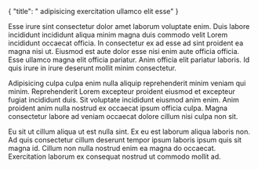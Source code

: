 {
  "title": " adipisicing exercitation ullamco elit esse"
}

Esse irure sint consectetur dolor amet laborum voluptate enim. Duis labore incididunt incididunt aliqua minim magna duis commodo velit Lorem incididunt occaecat officia. In consectetur ex ad esse ad sint proident ea magna nisi ut. Eiusmod est aute dolor esse nisi enim aute officia officia. Esse ullamco magna elit officia pariatur. Anim officia elit pariatur laboris. Id quis irure in irure deserunt mollit minim consectetur.

Adipisicing culpa culpa enim nulla aliquip reprehenderit minim veniam qui minim. Reprehenderit Lorem excepteur proident eiusmod et excepteur fugiat incididunt duis. Sit voluptate incididunt eiusmod anim enim. Anim proident anim nulla nostrud ex occaecat ipsum officia culpa. Magna consectetur labore ad veniam occaecat dolore cillum nisi culpa non sit.

Eu sit ut cillum aliqua ut est nulla sint. Ex eu est laborum aliqua laboris non. Ad quis consectetur cillum deserunt tempor ipsum laboris ipsum quis sit magna id. Cillum non nulla nostrud enim ea magna do occaecat. Exercitation laborum ex consequat nostrud ut commodo mollit ad.